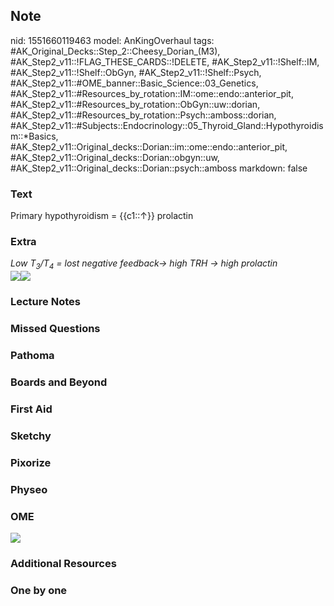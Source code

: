 ## Note
nid: 1551660119463
model: AnKingOverhaul
tags: #AK_Original_Decks::Step_2::Cheesy_Dorian_(M3), #AK_Step2_v11::!FLAG_THESE_CARDS::!DELETE, #AK_Step2_v11::!Shelf::IM, #AK_Step2_v11::!Shelf::ObGyn, #AK_Step2_v11::!Shelf::Psych, #AK_Step2_v11::#OME_banner::Basic_Science::03_Genetics, #AK_Step2_v11::#Resources_by_rotation::IM::ome::endo::anterior_pit, #AK_Step2_v11::#Resources_by_rotation::ObGyn::uw::dorian, #AK_Step2_v11::#Resources_by_rotation::Psych::amboss::dorian, #AK_Step2_v11::#Subjects::Endocrinology::05_Thyroid_Gland::Hypothyroidism::*Basics, #AK_Step2_v11::Original_decks::Dorian::im::ome::endo::anterior_pit, #AK_Step2_v11::Original_decks::Dorian::obgyn::uw, #AK_Step2_v11::Original_decks::Dorian::psych::amboss
markdown: false

### Text
Primary hypothyroidism = {{c1::↑}} prolactin

### Extra
<div>
  <i>Low T<sub>3</sub>/T<sub>4</sub> = lost negative feedback→ high
  TRH → high prolactin</i>
</div><img src="paste-136481175764993.jpg"><i><img src=
"paste-3273654137782275.jpg"></i>

### Lecture Notes


### Missed Questions


### Pathoma


### Boards and Beyond


### First Aid


### Sketchy


### Pixorize


### Physeo


### OME
<div class="ome-widget">
  <a href="https://onlinemeded.org/spa/obgyn?ref=anki"><img src=
  "_OME_AnkiFlashcards_Topic_2.png"></a>
</div>

### Additional Resources


### One by one

